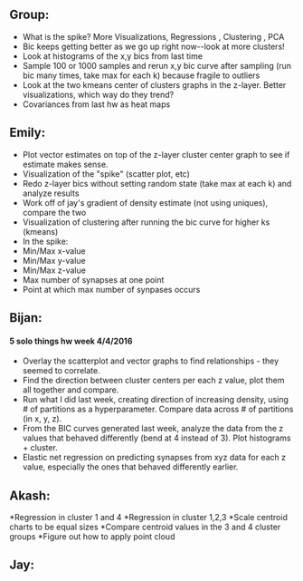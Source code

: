 ## Group:
  * What is the spike? More Visualizations,
                     Regressions ,
                     Clustering ,
                     PCA
  * Bic keeps getting better as we go up right now--look at more clusters!
  * Look at histograms of the x,y bics from last time
  * Sample 100 or 1000 samples and rerun x,y bic curve after sampling (run bic many times, take max for each k)
    because fragile to outliers
  * Look at the two kmeans center of clusters graphs in the z-layer. Better visualizations, which way do they trend?
  * Covariances from last hw as heat maps

## Emily:
  * Plot vector estimates on top of the z-layer cluster center graph to see if estimate makes sense.
  * Visualization of the "spike" (scatter plot, etc)
  * Redo z-layer bics without setting random state (take max at each k) and analyze results
  * Work off of jay's gradient of density estimate (not using uniques), compare the two
  * Visualization of clustering after running the bic curve for higher ks (kmeans)
  * In the spike:
   * Min/Max x-value
   * Min/Max y-value
   * Min/Max z-value
   * Max number of synapses at one point
   * Point at which max number of synpases occurs

## Bijan:
#### 5 solo things hw week 4/4/2016
  * Overlay the scatterplot and vector graphs to find relationships - they seemed to correlate.
  * Find the direction between cluster centers per each z value, plot them all together and compare.
  * Run what I did last week, creating direction of increasing density, using # of partitions as a hyperparameter. Compare data across # of partitions (in x, y, z).
  * From the BIC curves generated last week, analyze the data from the z values that behaved differently (bend at 4 instead of 3). Plot histograms + cluster.
  * Elastic net regression on predicting synapses from xyz data for each z value, especially the ones that behaved differently earlier.

## Akash:
  *Regression in cluster 1 and 4
  *Regression in cluster 1,2,3
  *Scale centroid charts to be equal sizes
  *Compare centroid values in the 3 and 4 cluster groups
  *Figure out how to apply point cloud
  
  

## Jay:
